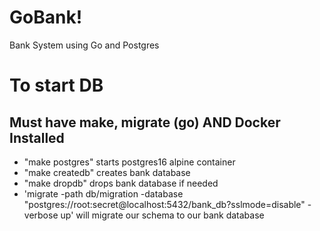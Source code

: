 # GoBank!
Bank System using Go and Postgres

# To start DB
## Must have make, migrate (go) AND Docker Installed
- "make postgres" starts postgres16 alpine container
- "make createdb" creates bank database
- "make dropdb" drops bank database if needed
-  'migrate -path db/migration -database "postgres://root:secret@localhost:5432/bank_db?sslmode=disable" -verbose up' will migrate our schema to our bank database
  
